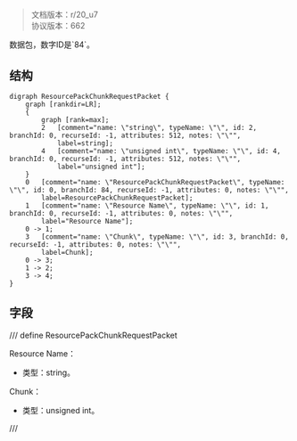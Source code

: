 # <!-- md:samp ResourcePackChunkRequestPacket -->

> 文档版本：r/20_u7<br/>协议版本：662

<!-- md:samp ResourcePackChunkRequestPacket -->数据包，数字ID是`84`。

## 结构

```viz
digraph ResourcePackChunkRequestPacket {
	graph [rankdir=LR];
	{
		graph [rank=max];
		2	[comment="name: \"string\", typeName: \"\", id: 2, branchId: 0, recurseId: -1, attributes: 512, notes: \"\"",
			label=string];
		4	[comment="name: \"unsigned int\", typeName: \"\", id: 4, branchId: 0, recurseId: -1, attributes: 512, notes: \"\"",
			label="unsigned int"];
	}
	0	[comment="name: \"ResourcePackChunkRequestPacket\", typeName: \"\", id: 0, branchId: 84, recurseId: -1, attributes: 0, notes: \"\"",
		label=ResourcePackChunkRequestPacket];
	1	[comment="name: \"Resource Name\", typeName: \"\", id: 1, branchId: 0, recurseId: -1, attributes: 0, notes: \"\"",
		label="Resource Name"];
	0 -> 1;
	3	[comment="name: \"Chunk\", typeName: \"\", id: 3, branchId: 0, recurseId: -1, attributes: 0, notes: \"\"",
		label=Chunk];
	0 -> 3;
	1 -> 2;
	3 -> 4;
}

```

## 字段

/// define
ResourcePackChunkRequestPacket

Resource Name：<!-- md:samp string -->

- 类型：string。

Chunk：<!-- md:samp unsigned int -->

- 类型：unsigned int。


///
